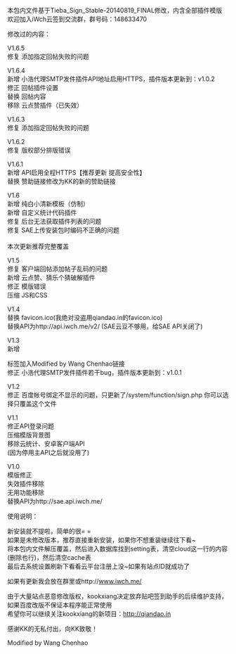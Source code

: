本包内文件基于Tieba_Sign_Stable-20140819_FINAL修改，内含全部插件模版<br />
欢迎加入iWch云签到交流群，群号码：148633470<br />

修改过的内容：<br />

V1.6.5<br />
修复 添加指定回帖失败的问题<br />

V1.6.4<br />
新增 小浩代理SMTP发件插件API地址启用HTTPS，插件版本更新到：v1.0.2<br />
修正 回帖插件设置<br />
替换 回帖内容<br />
移除 云点赞插件（已失效）<br />

V1.6.3<br />
修复 添加指定回帖失败的问题<br />

V1.6.2<br />
修复 版权部分排版错误<br />

V1.6.1<br />
新增 API启用全程HTTPS【推荐更新 提高安全性】<br />
替换 赞助链接修改为KK的新的赞助链接<br />

V1.6<br />
新增 纯白小清新模板（仿制）<br />
新增 自定义统计代码插件<br />
修复 后台无法获取插件列表的问题<br />
修复 SAE上传安装包时编码不正确的问题<br />
<br />
本次更新推荐完整覆盖<br />

V1.5<br />
修复 客户端回帖添加帖子乱码的问题<br />
新增 云点赞、猜乐个猜破解插件<br />
修正 模版错误<br />
压缩 JS和CSS<br />

V1.4<br />
替换 favicon.ico(我绝对没盗用qiandao.in的favicon.ico)<br />
替换API为http://api.iwch.me/v2/ (SAE云豆不够用，给SAE API关闭了)<br />

V1.3<br />
新增 <footer>标签加入Modified by Wang Chenhao链接<br />
修正 小浩代理SMTP发件插件若干bug，插件版本更新到：v1.0.1<br />

V1.2<br />
修正 百度帐号绑定不显示的问题，只更新了/system/function/sign.php 你可以选择只覆盖这个文件<br />

V1.1<br />
修正API登录问题<br />
压缩模版背景图<br />
移除云统计、安卓客户端API<br />
(因为停用主API之后就没用了)<br />

V1.0<br />
模版修正<br />
失效插件移除<br />
无用功能移除<br />
替换API为http://sae.api.iwch.me/<br />

使用说明：<br />

新安装就不提啦，简单的很= =<br />
如果是未修改版本，推荐直接重新安装，如果你不想重装继续往下看~<br />
将本包内文件解压覆盖，然后进入数据库找到setting表，清空cloud这一行的内容(删除也行)，然后清空cache表<br />
最后去系统设置刷新下看看云平台注册上没~如果有站点ID就成功了<br />


如果有更新我会放在群里或http://www.iwch.me/<br />


由于大量站点恶意修改版权，kookxiang决定放弃贴吧签到助手的后续维护支持，如果百度改版不保证本程序能正常使用<br />
希望你可以继续关注kookxiang的新项目：http://qiandao.in<br />



感谢KK的无私付出，向KK致敬！<br />



Modified by Wang Chenhao<br />
